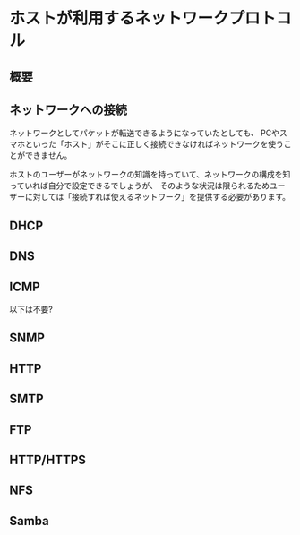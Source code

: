 # ホストが利用するネットワークプロトコル

## 概要


## ネットワークへの接続

ネットワークとしてパケットが転送できるようになっていたとしても、
PCやスマホといった「ホスト」がそこに正しく接続できなければネットワークを使うことができません。

ホストのユーザーがネットワークの知識を持っていて、ネットワークの構成を知っていれば自分で設定できるでしょうが、
そのような状況は限られるためユーザーに対しては「接続すれば使えるネットワーク」を提供する必要があります。

## DHCP

## DNS

## ICMP


以下は不要?

## SNMP

## HTTP

## SMTP

## FTP

## HTTP/HTTPS

## NFS

## Samba
